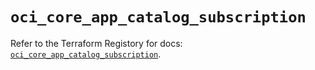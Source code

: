 # `oci_core_app_catalog_subscription`

Refer to the Terraform Registory for docs: [`oci_core_app_catalog_subscription`](https://registry.terraform.io/providers/oracle/oci/6.18.0/docs/resources/core_app_catalog_subscription).
